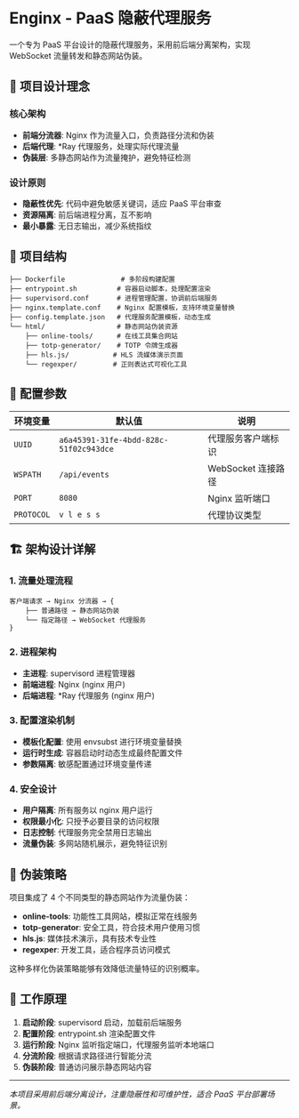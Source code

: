 # Enginx - PaaS 隐蔽代理服务

一个专为 PaaS 平台设计的隐蔽代理服务，采用前后端分离架构，实现 WebSocket 流量转发和静态网站伪装。

## 🎯 项目设计理念

### 核心架构
- **前端分流器**: Nginx 作为流量入口，负责路径分流和伪装
- **后端代理**: *Ray 代理服务，处理实际代理流量
- **伪装层**: 多静态网站作为流量掩护，避免特征检测

### 设计原则
- **隐蔽性优先**: 代码中避免敏感关键词，适应 PaaS 平台审查
- **资源隔离**: 前后端进程分离，互不影响
- **最小暴露**: 无日志输出，减少系统指纹

## 📁 项目结构

```
├── Dockerfile              # 多阶段构建配置
├── entrypoint.sh          # 容器启动脚本，处理配置渲染
├── supervisord.conf       # 进程管理配置，协调前后端服务
├── nginx.template.conf    # Nginx 配置模板，支持环境变量替换
├── config.template.json   # 代理服务配置模板，动态生成
└── html/                  # 静态网站伪装资源
    ├── online-tools/      # 在线工具集合网站
    ├── totp-generator/    # TOTP 令牌生成器
    ├── hls.js/           # HLS 流媒体演示页面
    └── regexper/         # 正则表达式可视化工具
```

## 🔧 配置参数

| 环境变量 | 默认值 | 说明 |
|---------|--------|------|
| `UUID` | `a6a45391-31fe-4bdd-828c-51f02c943dce` | 代理服务客户端标识 |
| `WSPATH` | `/api/events` | WebSocket 连接路径 |
| `PORT` | `8080` | Nginx 监听端口 |
| `PROTOCOL` | `v l e s s` | 代理协议类型 |

## 🏗️ 架构设计详解

### 1. 流量处理流程
```
客户端请求 → Nginx 分流器 → {
    ├── 普通路径 → 静态网站伪装
    └── 指定路径 → WebSocket 代理服务
}
```

### 2. 进程架构
- **主进程**: supervisord 进程管理器
- **前端进程**: Nginx (nginx 用户)
- **后端进程**: *Ray 代理服务 (nginx 用户)

### 3. 配置渲染机制
- **模板化配置**: 使用 envsubst 进行环境变量替换
- **运行时生成**: 容器启动时动态生成最终配置文件
- **参数隔离**: 敏感配置通过环境变量传递

### 4. 安全设计
- **用户隔离**: 所有服务以 nginx 用户运行
- **权限最小化**: 只授予必要目录的访问权限
- **日志控制**: 代理服务完全禁用日志输出
- **流量伪装**: 多网站随机展示，避免特征识别

## 🎨 伪装策略

项目集成了 4 个不同类型的静态网站作为流量伪装：
- **online-tools**: 功能性工具网站，模拟正常在线服务
- **totp-generator**: 安全工具，符合技术用户使用习惯
- **hls.js**: 媒体技术演示，具有技术专业性
- **regexper**: 开发工具，适合程序员访问模式

这种多样化伪装策略能够有效降低流量特征的识别概率。

## 🔄 工作原理

1. **启动阶段**: supervisord 启动，加载前后端服务
2. **配置阶段**: entrypoint.sh 渲染配置文件
3. **运行阶段**: Nginx 监听指定端口，代理服务监听本地端口
4. **分流阶段**: 根据请求路径进行智能分流
5. **伪装阶段**: 普通访问展示静态网站内容

---

*本项目采用前后端分离设计，注重隐蔽性和可维护性，适合 PaaS 平台部署场景。*
